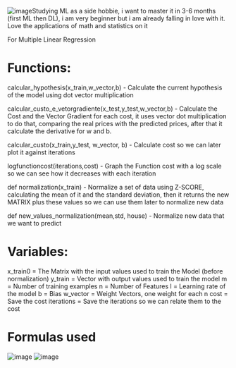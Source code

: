 ![image](https://github.com/user-attachments/assets/7cfc3469-db94-4b27-850d-aa1b0603a929)Studying ML as a side hobbie, i want to master it in 3-6 months (first ML then DL), i am very beginner but i am already falling in love with it. Love the applications of math and statistics on it

For Multiple Linear Regression 
# Functions:
calcular_hypothesis(x_train,w_vector,b) - Calculate the current hypothesis of the model using dot vector multiplication

calcular_custo_e_vetorgradiente(x_test,y_test,w_vector,b) - Calculate the Cost and the Vector Gradient for each cost, it uses vector dot multiplication to do that, comparing the real prices with the predicted prices, after that it calculate the derivative for w and b.

calcular_custo(x_train,y_test, w_vector, b) - Calculate cost so we can later plot it against iterations

logfunctioncost(iterations,cost) - Graph the Function cost with a log scale so we can see how it decreases with each iteration

def normalization(x_train) - Normalize a set of data using Z-SCORE, calculating the mean of it and the standard deviation, then it returns the new MATRIX plus these values so we can use them later to normalize new data

def new_values_normalization(mean,std, house) - Normalize new data that we want to predict 

# Variables:
x_train0 = The Matrix with the input values used to train the Model (before normalization)
y_train = Vector with output values used to train the model
m = Number of training examples
n = Number of Features
l = Learning rate of the model
b = Bias
w_vector = Weight Vectors, one weight for each n
cost = Save the cost 
iterations = Save the iterations so we can relate them to the cost

# Formulas used 
![image](https://github.com/user-attachments/assets/7d8d0285-8851-4e46-9beb-2342613a1c3d)
![image](https://github.com/user-attachments/assets/7331c299-fa74-4d96-a0fe-a5787cf8b1c0) 

